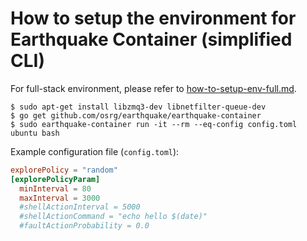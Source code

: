 # How to setup the environment for Earthquake Container (simplified CLI)
For full-stack environment, please refer to [how-to-setup-env-full.md](how-to-setup-env-full.md).


    $ sudo apt-get install libzmq3-dev libnetfilter-queue-dev
    $ go get github.com/osrg/earthquake/earthquake-container
    $ sudo earthquake-container run -it --rm --eq-config config.toml ubuntu bash

Example configuration file (`config.toml`):

```toml
explorePolicy = "random"
[explorePolicyParam]
  minInterval = 80
  maxInterval = 3000
  #shellActionInterval = 5000
  #shellActionCommand = "echo hello $(date)"
  #faultActionProbability = 0.0
```

